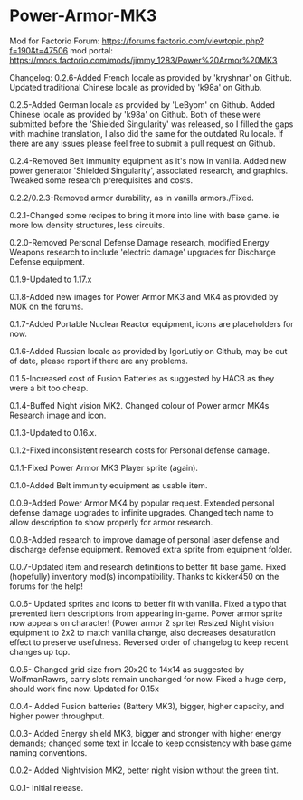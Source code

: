 # Power-Armor-MK3
Mod for Factorio
Forum:      https://forums.factorio.com/viewtopic.php?f=190&t=47506
mod portal: https://mods.factorio.com/mods/jimmy_1283/Power%20Armor%20MK3

Changelog:
0.2.6-Added French locale as provided by 'kryshnar' on Github. Updated traditional Chinese locale as provided by 'k98a' on Github.

0.2.5-Added German locale as provided by 'LeByom' on Github. Added Chinese locale as provided by 'k98a' on Github. Both of these were submitted before the 'Shielded Singularity' was released, so I filled the gaps with machine translation, I also did the same for the outdated Ru locale. If there are any issues please feel free to submit a pull request on Github.

0.2.4-Removed Belt immunity equipment as it's now in vanilla. Added new power generator 'Shielded Singularity', associated research, and graphics. Tweaked some research prerequisites and costs.

0.2.2/0.2.3-Removed armor durability, as in vanilla armors./Fixed.

0.2.1-Changed some recipes to bring it more into line with base game. ie more low density structures, less circuits.

0.2.0-Removed Personal Defense Damage research, modified Energy Weapons research to include 'electric damage' upgrades for Discharge Defense equipment.

0.1.9-Updated to 1.17.x

0.1.8-Added new images for Power Armor MK3 and MK4 as provided by M0K on the forums.

0.1.7-Added Portable Nuclear Reactor equipment, icons are placeholders for now.

0.1.6-Added Russian locale as provided by IgorLutiy on Github, may be out of date, please report if there are any problems.

0.1.5-Increased cost of Fusion Batteries as suggested by HACB as they were a bit too cheap.

0.1.4-Buffed Night vision MK2.
Changed colour of Power armor MK4s Research image and icon.

0.1.3-Updated to 0.16.x.

0.1.2-Fixed inconsistent research costs for Personal defense damage.

0.1.1-Fixed Power Armor MK3 Player sprite (again).

0.1.0-Added Belt immunity equipment as usable item.

0.0.9-Added Power Armor MK4 by popular request.
Extended personal defense damage upgrades to infinite upgrades.
Changed tech name to allow description to show properly for armor research.

0.0.8-Added research to improve damage of personal laser defense and discharge defense equipment.
Removed extra sprite from equipment folder.

0.0.7-Updated item and research definitions to better fit base game.
Fixed (hopefully) inventory mod(s) incompatibility. Thanks to kikker450 on the forums for the help!

0.0.6- Updated sprites and icons to better fit with vanilla.
Fixed a typo that prevented item descriptions from appearing in-game.
Power armor sprite now appears on character! (Power armor 2 sprite)
Resized Night vision equipment to 2x2 to match vanilla change, also decreases desaturation effect to preserve usefulness. 
Reversed order of changelog to keep recent changes up top.

0.0.5- Changed grid size from 20x20 to 14x14 as suggested by WolfmanRawrs, carry slots remain unchanged for now. 
Fixed a huge derp, should work fine now. Updated for 0.15x

0.0.4- Added Fusion batteries (Battery MK3), bigger, higher capacity, and higher power throughput.

0.0.3- Added Energy shield MK3, bigger and stronger with higher energy demands; changed some text in locale to keep consistency with base game naming conventions.

0.0.2- Added Nightvision MK2, better night vision without the green tint.

0.0.1- Initial release.
